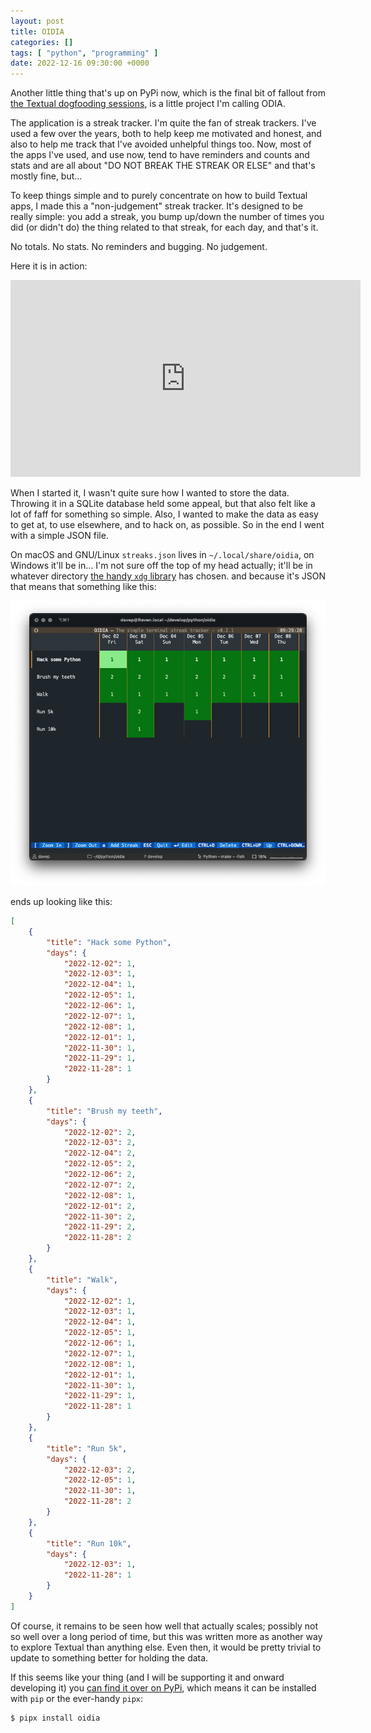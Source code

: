 ```yaml
---
layout: post
title: OIDIA
categories: []
tags: [ "python", "programming" ]
date: 2022-12-16 09:30:00 +0000
---
```


Another little thing that's up on PyPi now, which is the final bit of
fallout from [the Textual dogfooding
sessions](/2022/12/01/new-things-on-pypi.html), is a little project I'm
calling ODIA.

The application is a streak tracker. I'm quite the fan of streak trackers.
I've used a few over the years, both to help keep me motivated and honest,
and also to help me track that I've avoided unhelpful things too. Now, most
of the apps I've used, and use now, tend to have reminders and counts and
stats and are all about "DO NOT BREAK THE STREAK OR ELSE" and that's mostly
fine, but...

To keep things simple and to purely concentrate on how to build Textual
apps, I made this a "non-judgement" streak tracker. It's designed to be
really simple: you add a streak, you bump up/down the number of times you
did (or didn't do) the thing related to that streak, for each day, and
that's it.

No totals. No stats. No reminders and bugging. No judgement.

Here it is in action:

<div style="text-align: center;">
    <iframe
        width="560" height="315"
        src="https://www.youtube.com/embed/3Kz8eUzO9-8"
        title="YouTube video player"
        frameborder="0"
        allow="accelerometer; autoplay; clipboard-write; encrypted-media; gyroscope; picture-in-picture"
        allowfullscreen>
    </iframe>
</div>

When I started it, I wasn't quite sure how I wanted to store the data.
Throwing it in a SQLite database held some appeal, but that also felt like a
lot of faff for something so simple. Also, I wanted to make the data as easy
to get at, to use elsewhere, and to hack on, as possible. So in the end I
went with a simple JSON file.

On macOS and GNU/Linux `streaks.json` lives in `~/.local/share/oidia`, on
Windows it'll be in... I'm not sure off the top of my head actually; it'll
be in whatever directory [the handy `xdg`
library](https://pypi.org/project/xdg/) has chosen. and because it's JSON
that means that something like this:

![OIDIA in action](/attachments/2022/12/16/oidia.png)

ends up looking like this:

```json
[
    {
        "title": "Hack some Python",
        "days": {
            "2022-12-02": 1,
            "2022-12-03": 1,
            "2022-12-04": 1,
            "2022-12-05": 1,
            "2022-12-06": 1,
            "2022-12-07": 1,
            "2022-12-08": 1,
            "2022-12-01": 1,
            "2022-11-30": 1,
            "2022-11-29": 1,
            "2022-11-28": 1
        }
    },
    {
        "title": "Brush my teeth",
        "days": {
            "2022-12-02": 2,
            "2022-12-03": 2,
            "2022-12-04": 2,
            "2022-12-05": 2,
            "2022-12-06": 2,
            "2022-12-07": 2,
            "2022-12-08": 1,
            "2022-12-01": 2,
            "2022-11-30": 2,
            "2022-11-29": 2,
            "2022-11-28": 2
        }
    },
    {
        "title": "Walk",
        "days": {
            "2022-12-02": 1,
            "2022-12-03": 1,
            "2022-12-04": 1,
            "2022-12-05": 1,
            "2022-12-06": 1,
            "2022-12-07": 1,
            "2022-12-08": 1,
            "2022-12-01": 1,
            "2022-11-30": 1,
            "2022-11-29": 1,
            "2022-11-28": 1
        }
    },
    {
        "title": "Run 5k",
        "days": {
            "2022-12-03": 2,
            "2022-12-05": 1,
            "2022-11-30": 1,
            "2022-11-28": 2
        }
    },
    {
        "title": "Run 10k",
        "days": {
            "2022-12-03": 1,
            "2022-11-28": 1
        }
    }
]
```

Of course, it remains to be seen how well that actually scales; possibly not
so well over a long period of time, but this was written more as another way
to explore Textual than anything else. Even then, it would be pretty trivial
to update to something better for holding the data.

If this seems like your thing (and I will be supporting it and onward
developing it) you [can find it over on
PyPi](https://pypi.org/project/oidia/), which means it can be installed with
`pip` or the ever-handy `pipx`:

```sh
$ pipx install oidia
```

[//]: # (2022-12-16-oidia.md ends here)
